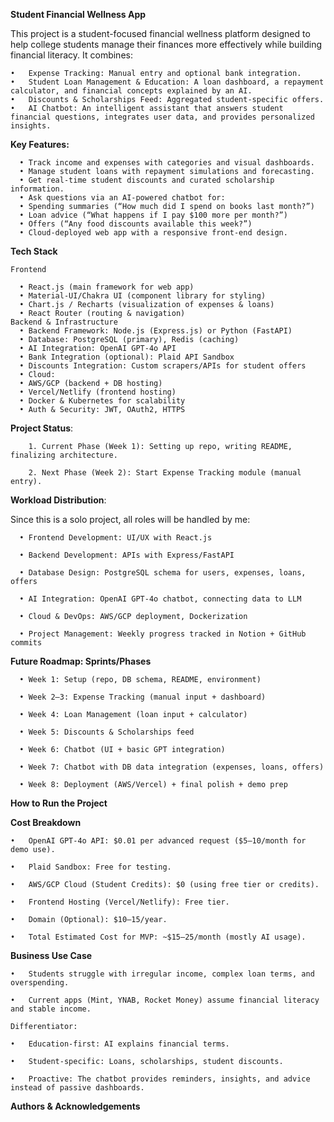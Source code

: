 ****Student Financial Wellness App****

This project is a student-focused financial wellness platform designed to help college students manage their finances more effectively while building financial literacy.
It combines:

    •	Expense Tracking: Manual entry and optional bank integration.
    •	Student Loan Management & Education: A loan dashboard, a repayment calculator, and financial concepts explained by an AI.   
    •	Discounts & Scholarships Feed: Aggregated student-specific offers.   
    •	AI Chatbot: An intelligent assistant that answers student financial questions, integrates user data, and provides personalized insights.
  
****Key Features:****

      •	Track income and expenses with categories and visual dashboards.
      •	Manage student loans with repayment simulations and forecasting.  
      •	Get real-time student discounts and curated scholarship information. 
      •	Ask questions via an AI-powered chatbot for:      
      •	Spending summaries (“How much did I spend on books last month?”)
      •	Loan advice (“What happens if I pay $100 more per month?”)
      •	Offers (“Any food discounts available this week?”)      
      •	Cloud-deployed web app with a responsive front-end design.
  
****Tech Stack****

    Frontend
    
      •	React.js (main framework for web app)     
      •	Material-UI/Chakra UI (component library for styling)     
      •	Chart.js / Recharts (visualization of expenses & loans)   
      •	React Router (routing & navigation)      
    Backend & Infrastructure   
      •	Backend Framework: Node.js (Express.js) or Python (FastAPI)     
      •	Database: PostgreSQL (primary), Redis (caching)      
      •	AI Integration: OpenAI GPT-4o API      
      •	Bank Integration (optional): Plaid API Sandbox      
      •	Discounts Integration: Custom scrapers/APIs for student offers      
      •	Cloud:      
      •	AWS/GCP (backend + DB hosting)
      •	Vercel/Netlify (frontend hosting)      
      •	Docker & Kubernetes for scalability      
      •	Auth & Security: JWT, OAuth2, HTTPS

**Project Status**:

        1. Current Phase (Week 1): Setting up repo, writing README, finalizing architecture.
        
        2. Next Phase (Week 2): Start Expense Tracking module (manual entry).

****Workload Distribution****:

Since this is a solo project, all roles will be handled by me:

      •	Frontend Development: UI/UX with React.js
      
      •	Backend Development: APIs with Express/FastAPI
      
      •	Database Design: PostgreSQL schema for users, expenses, loans, offers
      
      •	AI Integration: OpenAI GPT-4o chatbot, connecting data to LLM
      
      •	Cloud & DevOps: AWS/GCP deployment, Dockerization
      
      •	Project Management: Weekly progress tracked in Notion + GitHub commits
  
****Future Roadmap: Sprints/Phases****

      •	Week 1: Setup (repo, DB schema, README, environment)
      
      •	Week 2–3: Expense Tracking (manual input + dashboard)
      
      •	Week 4: Loan Management (loan input + calculator)
      
      •	Week 5: Discounts & Scholarships feed
      
      •	Week 6: Chatbot (UI + basic GPT integration)
      
      •	Week 7: Chatbot with DB data integration (expenses, loans, offers)
      
      •	Week 8: Deployment (AWS/Vercel) + final polish + demo prep
  
****How to Run the Project****

****Cost Breakdown****

    •	OpenAI GPT-4o API: $0.01 per advanced request ($5–10/month for demo use).
    
    •	Plaid Sandbox: Free for testing.
    
    •	AWS/GCP Cloud (Student Credits): $0 (using free tier or credits).
    
    •	Frontend Hosting (Vercel/Netlify): Free tier.
    
    •	Domain (Optional): $10–15/year.
    
    •	Total Estimated Cost for MVP: ~$15–25/month (mostly AI usage).
    
****Business Use Case****

    •	Students struggle with irregular income, complex loan terms, and overspending.
    
    •	Current apps (Mint, YNAB, Rocket Money) assume financial literacy and stable income.
    
    Differentiator:
    
    •	Education-first: AI explains financial terms.
    
    •	Student-specific: Loans, scholarships, student discounts.
    
    •	Proactive: The chatbot provides reminders, insights, and advice instead of passive dashboards.
    
****Authors & Acknowledgements****


